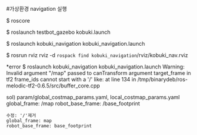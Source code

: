 #가상환경 navigation 실행

$ roscore

$ roslaunch testbot_gazebo kobuki.launch

$ roslaunch kobuki_navigation kobuki_navigation.launch

$ rosrun rviz rviz -d `rospack find kobuki_navigation`/rviz/kobuki_nav.rviz

*error
$ roslaunch kobuki_navigation kobuki_navigation.launch
Warning: Invalid argument "/map" passed to canTransform argument target_frame in tf2 frame_ids cannot start with a '/' like: 
         at line 134 in /tmp/binarydeb/ros-melodic-tf2-0.6.5/src/buffer_core.cpp

sol) param/global_costmap_params.yaml, local_costmap_params.yaml
    global_frame: /map
    robot_base_frame: /base_footprint 
    
    수정: '/'제거
    global_frame: map
    robot_base_frame: base_footprint